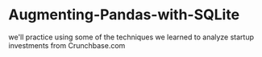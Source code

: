 # Augmenting-Pandas-with-SQLite
we'll practice using some of the techniques we learned to analyze startup investments from Crunchbase.com
